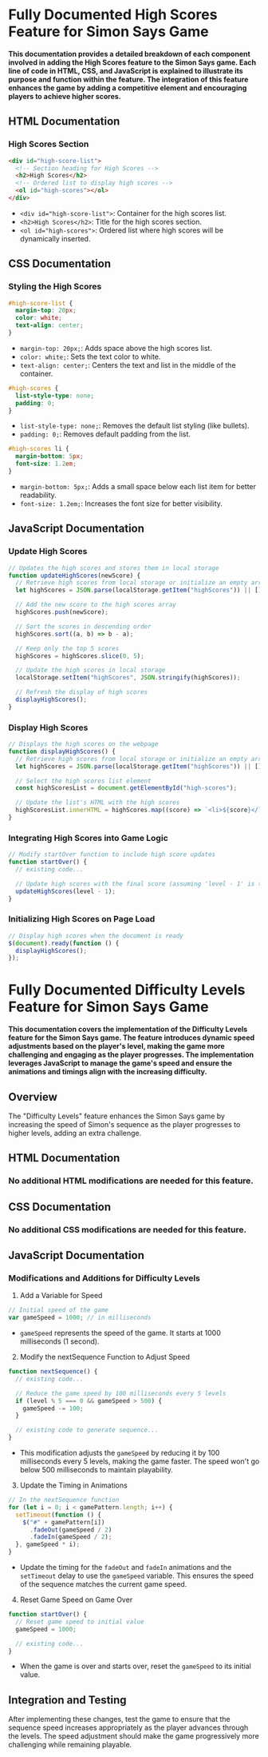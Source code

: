 # Fully Documented High Scores Feature for Simon Says Game

**This documentation provides a detailed breakdown of each component involved in adding the High Scores feature to the Simon Says game. Each line of code in HTML, CSS, and JavaScript is explained to illustrate its purpose and function within the feature. The integration of this feature enhances the game by adding a competitive element and encouraging players to achieve higher scores.**

## HTML Documentation

### High Scores Section

```HTML
<div id="high-score-list">
  <!-- Section heading for High Scores -->
  <h2>High Scores</h2>
  <!-- Ordered list to display high scores -->
  <ol id="high-scores"></ol>
</div>
```

- `<div id="high-score-list">`: Container for the high scores list.
- `<h2>High Scores</h2>`: Title for the high scores section.
- `<ol id="high-scores">`: Ordered list where high scores will be dynamically inserted.

## CSS Documentation

### Styling the High Scores

```CSS
#high-score-list {
  margin-top: 20px;
  color: white;
  text-align: center;
}
```

- `margin-top: 20px;`: Adds space above the high scores list.
- `color: white;`: Sets the text color to white.
- `text-align: center;`: Centers the text and list in the middle of the container.

```CSS
#high-scores {
  list-style-type: none;
  padding: 0;
}
```

- `list-style-type: none;`: Removes the default list styling (like bullets).
- `padding: 0;`: Removes default padding from the list.

```CSS
#high-scores li {
  margin-bottom: 5px;
  font-size: 1.2em;
}
```

- `margin-bottom: 5px;`: Adds a small space below each list item for better readability.
- `font-size: 1.2em;`: Increases the font size for better visibility.

## JavaScript Documentation

### Update High Scores

```javascript
// Updates the high scores and stores them in local storage
function updateHighScores(newScore) {
  // Retrieve high scores from local storage or initialize an empty array
  let highScores = JSON.parse(localStorage.getItem("highScores")) || [];

  // Add the new score to the high scores array
  highScores.push(newScore);

  // Sort the scores in descending order
  highScores.sort((a, b) => b - a);

  // Keep only the top 5 scores
  highScores = highScores.slice(0, 5);

  // Update the high scores in local storage
  localStorage.setItem("highScores", JSON.stringify(highScores));

  // Refresh the display of high scores
  displayHighScores();
}
```

### Display High Scores

```javascript
// Displays the high scores on the webpage
function displayHighScores() {
  // Retrieve high scores from local storage or initialize an empty array
  let highScores = JSON.parse(localStorage.getItem("highScores")) || [];

  // Select the high scores list element
  const highScoresList = document.getElementById("high-scores");

  // Update the list's HTML with the high scores
  highScoresList.innerHTML = highScores.map((score) => `<li>${score}</li>`).join("");
}
```

### Integrating High Scores into Game Logic

```javascript
// Modify startOver function to include high score updates
function startOver() {
  // existing code...

  // Update high scores with the final score (assuming 'level - 1' is the score)
  updateHighScores(level - 1);
}
```

### Initializing High Scores on Page Load

```javascript
// Display high scores when the document is ready
$(document).ready(function () {
  displayHighScores();
});
```

##

# Fully Documented Difficulty Levels Feature for Simon Says Game

**This documentation covers the implementation of the Difficulty Levels feature for the Simon Says game. The feature introduces dynamic speed adjustments based on the player's level, making the game more challenging and engaging as the player progresses. The implementation leverages JavaScript to manage the game's speed and ensure the animations and timings align with the increasing difficulty.**

## Overview

The "Difficulty Levels" feature enhances the Simon Says game by increasing the speed of Simon's sequence as the player progresses to higher levels, adding an extra challenge.

## HTML Documentation

### No additional HTML modifications are needed for this feature.

## CSS Documentation

### No additional CSS modifications are needed for this feature.

## JavaScript Documentation

### Modifications and Additions for Difficulty Levels

1. Add a Variable for Speed

```javascript
// Initial speed of the game
var gameSpeed = 1000; // in milliseconds
```

- `gameSpeed` represents the speed of the game. It starts at 1000 milliseconds (1 second).

2. Modify the nextSequence Function to Adjust Speed

```javascript
function nextSequence() {
  // existing code...

  // Reduce the game speed by 100 milliseconds every 5 levels
  if (level % 5 === 0 && gameSpeed > 500) {
    gameSpeed -= 100;
  }

  // existing code to generate sequence...
}
```

- This modification adjusts the `gameSpeed` by reducing it by 100 milliseconds every 5 levels, making the game faster. The speed won't go below 500 milliseconds to maintain playability.

3. Update the Timing in Animations

```javascript
// In the nextSequence function
for (let i = 0; i < gamePattern.length; i++) {
  setTimeout(function () {
    $("#" + gamePattern[i])
      .fadeOut(gameSpeed / 2)
      .fadeIn(gameSpeed / 2);
  }, gameSpeed * i);
}
```

- Update the timing for the `fadeOut` and `fadeIn` animations and the `setTimeout` delay to use the `gameSpeed` variable. This ensures the speed of the sequence matches the current game speed.

4. Reset Game Speed on Game Over

```javascript
function startOver() {
  // Reset game speed to initial value
  gameSpeed = 1000;

  // existing code...
}
```

- When the game is over and starts over, reset the `gameSpeed` to its initial value.

## Integration and Testing

After implementing these changes, test the game to ensure that the sequence speed increases appropriately as the player advances through the levels. The speed adjustment should make the game progressively more challenging while remaining playable.
